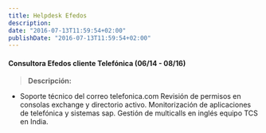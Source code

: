 ```yaml
---
title: Helpdesk Efedos
description:
date: "2016-07-13T11:59:54+02:00"
publishDate: "2016-07-13T11:59:54+02:00"
---
```

#### Consultora Efedos cliente Telefónica (06/14 - 08/16)
> 
> **Descripción:**

* Soporte técnico del correo telefonica.com
Revisión de permisos en consolas exchange y directorio activo. Monitorización de aplicaciones de telefónica y sistemas sap. Gestión de multicalls en inglés equipo TCS en India.